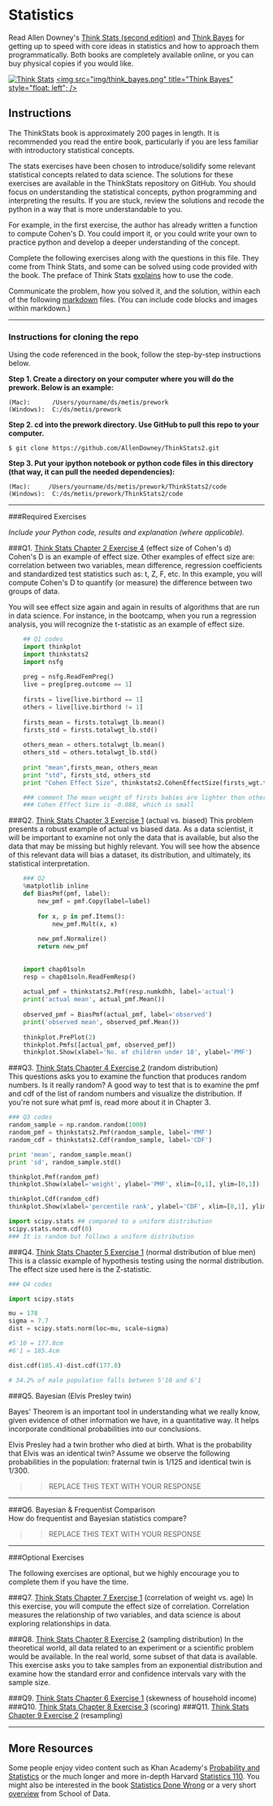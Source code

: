 # Statistics

Read Allen Downey's [Think Stats (second edition)](http://greenteapress.com/thinkstats2/) and [Think Bayes](http://greenteapress.com/thinkbayes/) for getting up to speed with core ideas in statistics and how to approach them programmatically. Both books are completely available online, or you can buy physical copies if you would like.

[<img src="img/think_stats.jpg" title="Think Stats"/>](http://greenteapress.com/thinkstats2/)
[<img src="img/think_bayes.png" title="Think Bayes" style="float: left"; />](http://greenteapress.com/thinkbayes/)  

## Instructions

The ThinkStats book is approximately 200 pages in length.  It is recommended you read the entire book, particularly if you are less familiar with introductory statistical concepts.

The stats exercises have been chosen to introduce/solidify some relevant statistical concepts related to data science.  The solutions for these exercises are available in the ThinkStats repository on GitHub.  You should focus on understanding the statistical concepts, python programming and interpreting the results.  If you are stuck, review the solutions and recode the python in a way that is more understandable to you. 

For example, in the first exercise, the author has already written a function to compute Cohen's D.  You could import it, or you could write your own to practice python and develop a deeper understanding of the concept. 

Complete the following exercises along with the questions in this file. They come from Think Stats, and some can be solved using code provided with the book. The preface of Think Stats [explains](http://greenteapress.com/thinkstats2/html/thinkstats2001.html#toc2) how to use the code.  

Communicate the problem, how you solved it, and the solution, within each of the following [markdown](https://guides.github.com/features/mastering-markdown/) files. (You can include code blocks and images within markdown.)

---

### Instructions for cloning the repo 
Using the code referenced in the book, follow the step-by-step instructions below.  

**Step 1. Create a directory on your computer where you will do the prework.  Below is an example:**

```
(Mac):      /Users/yourname/ds/metis/prework  
(Windows):  C:/ds/metis/prework
```

**Step 2. cd into the prework directory.  Use GitHub to pull this repo to your computer.**

```
$ git clone https://github.com/AllenDowney/ThinkStats2.git
```

**Step 3.  Put your ipython notebook or python code files in this directory (that way, it can pull the needed dependencies):**

```
(Mac):     /Users/yourname/ds/metis/prework/ThinkStats2/code  
(Windows):  C:/ds/metis/prework/ThinkStats2/code
```

---

###Required Exercises

*Include your Python code, results and explanation (where applicable).*

###Q1. [Think Stats Chapter 2 Exercise 4](statistics/2-4-cohens_d.md) (effect size of Cohen's d)  
Cohen's D is an example of effect size.  Other examples of effect size are:  correlation between two variables, mean difference, regression coefficients and standardized test statistics such as: t, Z, F, etc. In this example, you will compute Cohen's D to quantify (or measure) the difference between two groups of data.   

You will see effect size again and again in results of algorithms that are run in data science.  For instance, in the bootcamp, when you run a regression analysis, you will recognize the t-statistic as an example of effect size.

```python
    ## Q1 codes
    import thinkplot
    import thinkstats2
    import nsfg
    
    preg = nsfg.ReadFemPreg()
    live = preg[preg.outcome == 1]
    
    firsts = live[live.birthord == 1]
    others = live[live.birthord != 1]
        
    firsts_mean = firsts.totalwgt_lb.mean()
    firsts_std = firsts.totalwgt_lb.std()
    
    others_mean = others.totalwgt_lb.mean()
    others_std = others.totalwgt_lb.std()
    
    print "mean",firsts_mean, others_mean
    print "std", firsts_std, others_std
    print "Cohen Effect Size", thinkstats2.CohenEffectSize(firsts_wgt.totalwgt_lb, others_wgt.totalwgt_lb)

    ### comment The mean weight of firsts babies are lighter than other babies by 0.12 lb. 
    ### Cohen Effect Size is -0.088, which is small
```

###Q2. [Think Stats Chapter 3 Exercise 1](statistics/3-1-actual_biased.md) (actual vs. biased)
This problem presents a robust example of actual vs biased data.  As a data scientist, it will be important to examine not only the data that is available, but also the data that may be missing but highly relevant.  You will see how the absence of this relevant data will bias a dataset, its distribution, and ultimately, its statistical interpretation.

```python
    ### Q2
    %matplotlib inline
    def BiasPmf(pmf, label):
        new_pmf = pmf.Copy(label=label)
    
        for x, p in pmf.Items():
            new_pmf.Mult(x, x)
            
        new_pmf.Normalize()
        return new_pmf
    
    
    import chap01soln
    resp = chap01soln.ReadFemResp()
    
    actual_pmf = thinkstats2.Pmf(resp.numkdhh, label='actual')
    print('actual mean', actual_pmf.Mean())
    
    observed_pmf = BiasPmf(actual_pmf, label='observed')
    print('observed mean', observed_pmf.Mean())
    
    thinkplot.PrePlot(2)
    thinkplot.Pmfs([actual_pmf, observed_pmf])
    thinkplot.Show(xlabel='No. of children under 18', ylabel='PMF')
```
    
###Q3. [Think Stats Chapter 4 Exercise 2](statistics/4-2-random_dist.md) (random distribution)  
This questions asks you to examine the function that produces random numbers.  Is it really random?  A good way to test that is to examine the pmf and cdf of the list of random numbers and visualize the distribution.  If you're not sure what pmf is, read more about it in Chapter 3.  

```python    
### Q3 codes 
random_sample = np.random.random(1000)
random_pmf = thinkstats2.Pmf(random_sample, label='PMF')
random_cdf = thinkstats2.Cdf(random_sample, label='CDF')

print 'mean', random_sample.mean()
print 'sd', random_sample.std()

thinkplot.Pmf(random_pmf)
thinkplot.Show(xlabel='weight', ylabel='PMF', xlim=[0,1], ylim=[0,1])

thinkplot.Cdf(random_cdf)
thinkplot.Show(xlabel='percentile rank', ylabel='CDF', xlim=[0,1], ylim=[0,1])

import scipy.stats ## compared to a uniform distribution
scipy.stats.norm.cdf(0)
### It is random but follows a uniform distribution 
```

###Q4. [Think Stats Chapter 5 Exercise 1](statistics/5-1-blue_men.md) (normal distribution of blue men)
This is a classic example of hypothesis testing using the normal distribution.  The effect size used here is the Z-statistic. 

```python 
### Q4 codes

import scipy.stats

mu = 178
sigma = 7.7
dist = scipy.stats.norm(loc=mu, scale=sigma)

#5'10 = 177.8cm 
#6'1 = 185.4cm

dist.cdf(185.4)-dist.cdf(177.8)

# 34.2% of male population falls between 5'10 and 6'1
```

###Q5. Bayesian (Elvis Presley twin) 

Bayes' Theorem is an important tool in understanding what we really know, given evidence of other information we have, in a quantitative way.  It helps incorporate conditional probabilities into our conclusions.

Elvis Presley had a twin brother who died at birth.  What is the probability that Elvis was an identical twin? Assume we observe the following probabilities in the population: fraternal twin is 1/125 and identical twin is 1/300.  

>> REPLACE THIS TEXT WITH YOUR RESPONSE

---

###Q6. Bayesian &amp; Frequentist Comparison  
How do frequentist and Bayesian statistics compare?

>> REPLACE THIS TEXT WITH YOUR RESPONSE

---

###Optional Exercises

The following exercises are optional, but we highly encourage you to complete them if you have the time.

###Q7. [Think Stats Chapter 7 Exercise 1](statistics/7-1-weight_vs_age.md) (correlation of weight vs. age)
In this exercise, you will compute the effect size of correlation.  Correlation measures the relationship of two variables, and data science is about exploring relationships in data.    

###Q8. [Think Stats Chapter 8 Exercise 2](statistics/8-2-sampling_dist.md) (sampling distribution)
In the theoretical world, all data related to an experiment or a scientific problem would be available.  In the real world, some subset of that data is available.  This exercise asks you to take samples from an exponential distribution and examine how the standard error and confidence intervals vary with the sample size.

###Q9. [Think Stats Chapter 6 Exercise 1](statistics/6-1-household_income.md) (skewness of household income)
###Q10. [Think Stats Chapter 8 Exercise 3](statistics/8-3-scoring.md) (scoring)
###Q11. [Think Stats Chapter 9 Exercise 2](statistics/9-2-resampling.md) (resampling)

---

## More Resources

Some people enjoy video content such as Khan Academy's [Probability and Statistics](https://www.khanacademy.org/math/probability) or the much longer and more in-depth Harvard [Statistics 110](https://www.youtube.com/playlist?list=PL2SOU6wwxB0uwwH80KTQ6ht66KWxbzTIo). You might also be interested in the book [Statistics Done Wrong](http://www.statisticsdonewrong.com/) or a very short [overview](http://schoolofdata.org/handbook/courses/the-math-you-need-to-start/) from School of Data.







